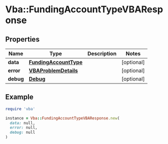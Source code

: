 # Vba::FundingAccountTypeVBAResponse

## Properties

| Name | Type | Description | Notes |
| ---- | ---- | ----------- | ----- |
| **data** | [**FundingAccountType**](FundingAccountType.md) |  | [optional] |
| **error** | [**VBAProblemDetails**](VBAProblemDetails.md) |  | [optional] |
| **debug** | [**Debug**](Debug.md) |  | [optional] |

## Example

```ruby
require 'vba'

instance = Vba::FundingAccountTypeVBAResponse.new(
  data: null,
  error: null,
  debug: null
)
```


